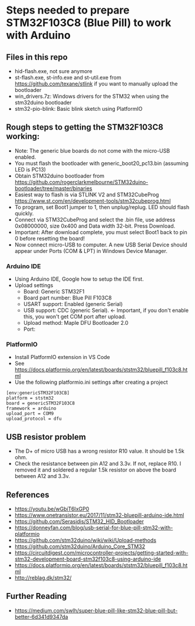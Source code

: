 # Steps needed to prepare STM32F103C8 (Blue Pill) to work with Arduino

## Files in this repo

* hid-flash.exe, not sure anymore
* st-flash.exe, st-info.exe and st-util.exe from https://github.com/texane/stlink if you want to manually upload the bootloader
* win_drivers.7z: Windows drivers for the STM32 when using the stm32duino bootloader
* stm32-pio-blink: Basic blink sketch using PlatformIO


## Rough steps to getting the STM32F103C8 working:

* Note: The generic blue boards do not come with the micro-USB enabled.
* You must flash the bootloader with generic_boot20_pc13.bin (assuming LED is PC13)
* Obtain STM32duino bootloader from https://github.com/rogerclarkmelbourne/STM32duino-bootloader/tree/master/binaries
* Easiest way to flash is via STLINK V2 and STM32CubeProg https://www.st.com/en/development-tools/stm32cubeprog.html
* To program, set Boot1 jumper to 1, then unplug/replug. LED should flash quickly.
* Connect via STM32CubeProg and select the .bin file, use address 0x08000000, size 0x400 and Data width 32-bit. Press Download.
* Important: After download complete, you must select Boot1 back to pin 0 before resetting the board!
* Now connect micro-USB to computer. A new USB Serial Device should appear under Ports (COM & LPT) in Windows Device Manager.

### Arduino IDE

* Using Arduino IDE, Google how to setup the IDE first.
* Upload settings
  * Board: Generic STM32F1
  * Board part number: Blue Pill F103C8
  * USART support: Enabled (generic Serial)
  * USB support: CDC (generic Serial). <- Important, if you don't enable this, you won't get COM port after upload.
  * Upload method: Maple DFU Bootloader 2.0
  * Port: <Check Windows Device Manager>

### PlatformIO

* Install PlatformIO extension in VS Code
* See https://docs.platformio.org/en/latest/boards/ststm32/bluepill_f103c8.html
* Use the following platformio.ini settings after creating a project

```
[env:genericSTM32F103CB]
platform = ststm32
board = genericSTM32F103C8
framework = arduino
upload_port = COM9
upload_protocol = dfu
```

## USB resistor problem
* The D+ of micro USB has a wrong resistor R10 value. It should be 1.5k ohm. 
* Check the resistance between pin A12 and 3.3v. If not, replace R10. I removed it and soldered a regular 1.5k resistor on above the board between A12 and 3.3v.


## References

* https://youtu.be/wGbiT6IxGP0
* https://www.onetransistor.eu/2017/11/stm32-bluepill-arduino-ide.html
* https://github.com/Serasidis/STM32_HID_Bootloader
* https://donneyfan.com/blog/usb-serial-for-blue-pill-stm32-with-platformio
* https://github.com/stm32duino/wiki/wiki/Upload-methods
* https://github.com/stm32duino/Arduino_Core_STM32
* https://circuitdigest.com/microcontroller-projects/getting-started-with-stm32-development-board-stm32f103c8-using-arduino-ide
* https://docs.platformio.org/en/latest/boards/ststm32/bluepill_f103c8.html
* http://reblag.dk/stm32/

## Further Reading
* https://medium.com/swlh/super-blue-pill-like-stm32-blue-pill-but-better-6d341d9347da